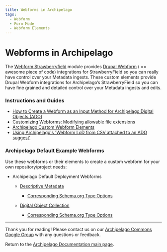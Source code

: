 ```yaml
---
title: Webforms in Archipelago
tags:
  - Webform
  - Form Mode
  - Webform Elements
---
```


# Webforms in Archipelago

The [Webform Strawberryfield](https://github.com/esmero/webform_strawberryfield) module provides [Drupal Webform](https://www.drupal.org/project/webform) ( == awesome piece of code) integrations for StrawberryField so you can really have control over your Metadata ingests. These custom elements provide Drupal Webform integrations for Archipelago’s StrawberryField so you can have fine grained and detailed control over your Metadata ingests and edits.

### Instructions and Guides

* [How to Create a Webform as an Input Method for Archipelago Digital Objects (ADO)](webformsasinput.md)
* [Customizing Webforms: Modifying allowable file extensions](modifyingfileextensionsinwebform.md)
* [Archipelago Custom Webform Elements](customwebformelements.md)
* [Using Archipelago's 'Webform LoD from CSV attached to an ADO suggest'](WebformLoDfromCSV.md)

### Archipelago Default Example Webforms

Use these webforms or their elements to create a custom webform for your own repository/project needs:

* Archipelago Default Deployment Webforms
    * [Descriptive Metadata](https://github.com/esmero/archipelago-deployment/blob/1.3.0/config/sync/webform.webform.descriptive_metadata.yml)
        * [Corresponding Schema.org Type Options](https://github.com/esmero/archipelago-deployment/blob/1.3.0/config/sync/webform.webform_options.schema_org_creative_works.yml)

    * [Digital Object Collection](https://github.com/esmero/archipelago-deployment/blob/1.3.0/config/sync/webform.webform.digital_object_collection.yml)
        * [Corresponding Schema.org Type Options](https://github.com/esmero/archipelago-deployment/blob/1.3.0/config/sync/webform.webform_options.schema_org_cw_collections.yml)

___

Thank you for reading! Please contact us on our [Archipelago Commons Google Group](https://groups.google.com/forum/#!forum/archipelago-commons) with any questions or feedback.

Return to the [Archipelago Documentation main page](index.md).
